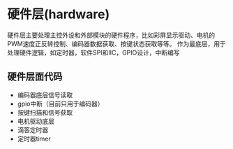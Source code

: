 # 硬件层(hardware)
硬件层主要处理主控外设和外部模块的硬件程序，比如彩屏显示驱动、电机的PWM速度正反转控制、编码器数据获取、按键状态获取等等。
作为最底层，用于处理硬件逻辑，如定时器，软件SPI和IIC，GPIO设计，中断编写

## 硬件层面代码
* 编码器底层信号读取
* gpio中断（目前只用于编码器）
* 按键扫描和信号获取
* 电机驱动底层
* 滴答定时器
* 定时器timer